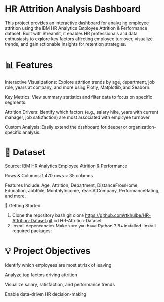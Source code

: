 
# HR Attrition Analysis Dashboard

This project provides an interactive dashboard for analyzing employee attrition using the IBM HR Analytics Employee Attrition & Performance dataset. Built with Streamlit, it enables HR professionals and data enthusiasts to explore key factors affecting employee turnover, visualize trends, and gain actionable insights for retention strategies.

# 📊 Features

Interactive Visualizations: Explore attrition trends by age, department, job role, years at company, and more using Plotly, Matplotlib, and Seaborn.

Key Metrics: View summary statistics and filter data to focus on specific segments.

Attrition Drivers: Identify which factors (e.g., salary hike, years with current manager, job satisfaction) are most associated with employee turnover.

Custom Analysis: Easily extend the dashboard for deeper or organization-specific analysis.

# 📁 Dataset
Source: IBM HR Analytics Employee Attrition & Performance

Rows & Columns: 1,470 rows × 35 columns

Features Include: Age, Attrition, Department, DistanceFromHome, Education, JobRole, MonthlyIncome, YearsAtCompany, PerformanceRating, and more.

🚀 Getting Started
1. Clone the repository
bash
git clone https://github.com/rtkhulbe/HR-Attrition-Dataset.git
cd HR-Attrition-Dataset
2. Install dependencies
Make sure you have Python 3.8+ installed. Install required packages:


# 💡 Project Objectives
Identify which employees are most at risk of leaving

Analyze top factors driving attrition

Visualize salary, satisfaction, and performance trends

Enable data-driven HR decision-making


